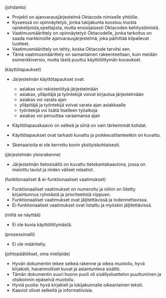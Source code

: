 (johdanto)
- Projekti on ajanvarausjärjestelmä Oktacode nimiselle yhtiölle.
- Kyseessä on opinnäytetyö, jonka lukijakunta koostuu muista opiskelijoista,opettajista, mutta ensisijaisesti Oktacoden kehitystiimistä.
- Vaatimusmäärittely on opinnäytetyö Oktacodelle, jonka tarkoitus on saada markkinoille ajanvarausjärjestelmä, joka 
päihittää kilpailevat tuotteet.
- Vaatimusmäärittely on tehty, koska Oktacode tarvitsi sen.
- Tämä vaatimusmäärittely on samanlainen rakeenteeltaan, kuin meidän esimerkkiversio, mutta tästä puuttui käyttöliittymän kuvaukset.

(käyttötapaukset)

- Järjestelmän käyttötapaukset ovat: 
  - asiakas voi rekisteröityä järjestelmään
  - asiakas, ylläpitäjä ja työntekijä voivat kirjautua järjestelmään 
  - asiakas voi varata ajan
  - ylläpitäjä ja työntekijä voivat varata ajan asiakkaalle
  - työntekijä voi lisätä itselleen työaikoja
  - asiakas voi peruuttaa varaamansa ajan

- Käyttötapauskaavio on selkeä ja siinä on vain tärkeimmät kohdat.
- Käyttötapaukset ovat tarkasti kuvattu ja poikkeustilanteetkin on kuvattu.
- Skenaarioita ei ole kerrottu  kovin yksityiskohtaisesti.

(järjestelmän yleisrakenne)

- Järjestelmän tietosisältö on kuvattu tietokantakaaviona, jossa on mainittu taulut ja niiden väliset relaatiot.

(funktionaaliset & ei-funktionaaliset vaatimukset)

- Funktionaaliset vaatimukset on numeroitu ja niihin on liitetty kirjaintunnus ryhmästä ja prioriteetistä riippuen.
- Funktionaaliset vaatimukset ovat jäljitettävissä ja todennettavissa.
- Ei-funktionaaliset vaatimukset ovat listattu ja myöskin jäljitettävissä.

(miltä se näyttää)

- Ei ole kuvia käyttöliittymästä.

(prosessimalli)

- Ei ole määritelty.

(johtopäätökset, oma mielipide)

- Hyvän dokumentin tekee selkeä rakenne ja oikea muotoilu, hyvä kirjakieli, havainnolliset kuvat ja asiantunteva sisältö.
- Tämän dokumentin suuri huono puoli oli sisällysluettelon puuttuminen ja otsikoinnin epäselvä muotoilu.
- Hyviä puolia: hyvä kirjakieli ja lukijakunnalle oikeanlainen teksti.
- Kaaviot olivat selkeitä ja informatiivisia.





